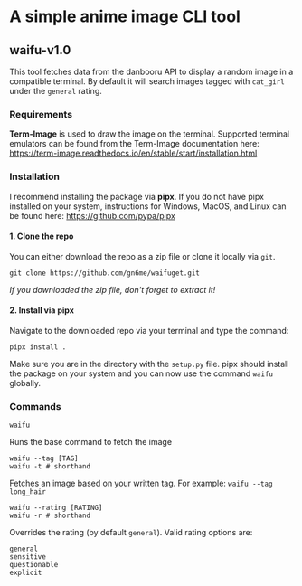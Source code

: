 # A simple anime image CLI tool

## waifu-v1.0
This tool fetches data from the danbooru API to display a random image in a compatible terminal. By default it will search images tagged with `cat_girl` under the `general` rating.

### Requirements
**Term-Image** is used to draw the image on the terminal. Supported terminal emulators can be found from the Term-Image documentation here: https://term-image.readthedocs.io/en/stable/start/installation.html

### Installation
I recommend installing the package via **pipx**. If you do not have pipx installed on your system, instructions for Windows, MacOS, and Linux can be found here: https://github.com/pypa/pipx

#### 1. Clone the repo
You can either download the repo as a zip file or clone it locally via ``git``.
```
git clone https://github.com/gn6me/waifuget.git
```
*If you downloaded the zip file, don't forget to extract it!*

#### 2. Install via pipx
Navigate to the downloaded repo via your terminal and type the command:
```
pipx install .
```
Make sure you are in the directory with the `setup.py` file.
pipx should install the package on your system and you can now use the command ``waifu`` globally.

### Commands
```
waifu
````
Runs the base command to fetch the image
```
waifu --tag [TAG]
waifu -t # shorthand
```
Fetches an image based on your written tag. For example: `waifu --tag long_hair`
```
waifu --rating [RATING]
waifu -r # shorthand
```
Overrides the rating (by default `general`). Valid rating options are:
```
general
sensitive
questionable
explicit
```
